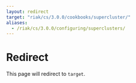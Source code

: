 ```yaml
---
layout: redirect
target: "riak/cs/3.0.0/cookbooks/supercluster/"
aliases:
  - /riak/cs/3.0.0/configuring/superclusters/
---
```


# Redirect

This page will redirect to `target`.

